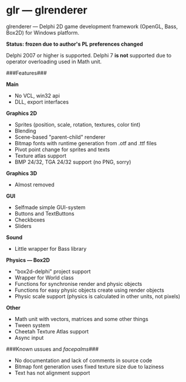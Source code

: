glr — glrenderer
===

glrenderer — Delphi 2D game development framework (OpenGL, Bass, Box2D) for Windows platform. 

**Status: frozen due to author's PL preferences changed**

Delphi 2007 or higher is supported. Delphi 7 **is not** supported due to operator overloading used in Math unit.

###Features###

**Main**
* No VCL, win32 api
* DLL, export interfaces

**Graphics 2D**
* Sprites (position, scale, rotation, textures, color tint)
* Blending
* Scene-based "parent-child" renderer
* Bitmap fonts with runtime generation from .otf and .ttf files
* Pivot point change for sprites and texts
* Texture atlas support
* BMP 24/32, TGA 24/32 support (no PNG, sorry)

**Graphics 3D**
* Almost removed

**GUI**
* Selfmade simple GUI-system
* Buttons and TextButtons
* Checkboxes
* Sliders

**Sound**
* Little wrapper for Bass library

**Physics — Box2D**
* "box2d-delphi" project support
* Wrapper for World class
* Functions for synchronise render and physic objects
* Functions for easy physic objects create using render objects
* Physic scale support (physics is calculated in other units, not pixels)

**Other**
* Math unit with vectors, matrices and some other things
* Tween system
* Cheetah Texture Atlas support
* Async input

###Known ussues and *facepalms*###
* No documentation and lack of comments in source code
* Bitmap font generation uses fixed texture size due to laziness
* Text has not alignment support
